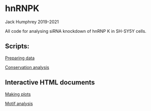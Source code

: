 # hnRNPK

Jack Humphrey
2019-2021

All code for analysing siRNA knockdown of hnRNP K in SH-SY5Y cells.

## Scripts:

[Preparing data](https://github.com/jackhump/hnRNPK/blob/master/scripts/hnrnpk_prepare_results.R) 

[Conservation analysis](https://github.com/jackhump/hnRNPK/blob/master/scripts/hnrnpk_exon_conservation.R)

## Interactive HTML documents

[Making plots](https://jackhump.github.io/hnRNPK/docs/hnrnpk_make_plots.html)

[Motif analysis](https://jackhump.github.io/hnRNPK/docs/hnrnpk_count_motifs.html)



